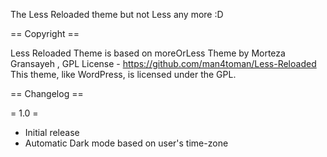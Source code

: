 
The Less Reloaded theme but not Less any more :D


== Copyright ==

Less Reloaded Theme is based on moreOrLess Theme by Morteza Gransayeh , GPL License - https://github.com/man4toman/Less-Reloaded
This theme, like WordPress, is licensed under the GPL.

== Changelog ==

= 1.0 =
* Initial release
* Automatic Dark mode based on user's time-zone

